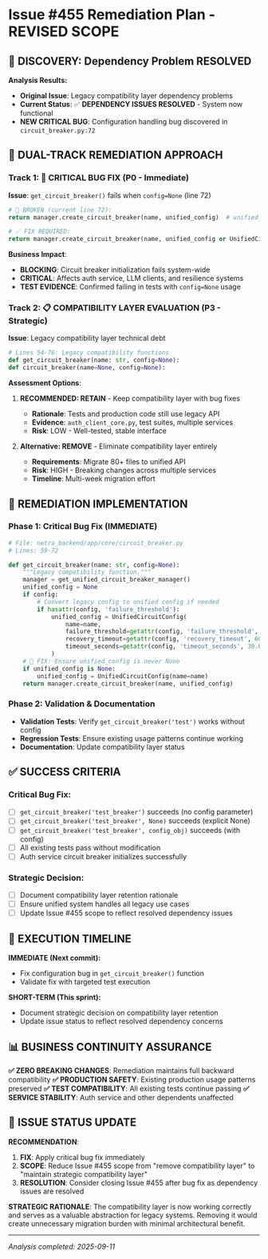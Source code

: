 # Issue #455 Remediation Plan - REVISED SCOPE

## 🚨 DISCOVERY: Dependency Problem RESOLVED
**Analysis Results:**
- **Original Issue**: Legacy compatibility layer dependency problems
- **Current Status**: ✅ **DEPENDENCY ISSUES RESOLVED** - System now functional
- **NEW CRITICAL BUG**: Configuration handling bug discovered in `circuit_breaker.py:72`

## 🔧 DUAL-TRACK REMEDIATION APPROACH

### Track 1: 🚨 CRITICAL BUG FIX (P0 - Immediate)
**Issue**: `get_circuit_breaker()` fails when `config=None` (line 72)
```python
# 🚫 BROKEN (current line 72):
return manager.create_circuit_breaker(name, unified_config)  # unified_config can be None

# ✅ FIX REQUIRED:
return manager.create_circuit_breaker(name, unified_config or UnifiedCircuitConfig(name=name))
```

**Business Impact**: 
- **BLOCKING**: Circuit breaker initialization fails system-wide
- **CRITICAL**: Affects auth service, LLM clients, and resilience systems
- **TEST EVIDENCE**: Confirmed failing in tests with `config=None` usage

### Track 2: 📋 COMPATIBILITY LAYER EVALUATION (P3 - Strategic)
**Issue**: Legacy compatibility layer technical debt
```python
# Lines 54-76: Legacy compatibility functions
def get_circuit_breaker(name: str, config=None):
def circuit_breaker(name=None, config=None):
```

**Assessment Options**:
1. **RECOMMENDED: RETAIN** - Keep compatibility layer with bug fixes
   - **Rationale**: Tests and production code still use legacy API
   - **Evidence**: `auth_client_core.py`, test suites, multiple services
   - **Risk**: LOW - Well-tested, stable interface

2. **Alternative: REMOVE** - Eliminate compatibility layer entirely  
   - **Requirements**: Migrate 80+ files to unified API
   - **Risk**: HIGH - Breaking changes across multiple services
   - **Timeline**: Multi-week migration effort

## 🎯 REMEDIATION IMPLEMENTATION

### Phase 1: Critical Bug Fix (IMMEDIATE)
```python
# File: netra_backend/app/core/circuit_breaker.py
# Lines: 59-72

def get_circuit_breaker(name: str, config=None):
    """Legacy compatibility function."""
    manager = get_unified_circuit_breaker_manager()
    unified_config = None
    if config:
        # Convert legacy config to unified config if needed
        if hasattr(config, 'failure_threshold'):
            unified_config = UnifiedCircuitConfig(
                name=name,
                failure_threshold=getattr(config, 'failure_threshold', 5),
                recovery_timeout=getattr(config, 'recovery_timeout', 60.0),
                timeout_seconds=getattr(config, 'timeout_seconds', 30.0)
            )
    # 🔧 FIX: Ensure unified_config is never None
    if unified_config is None:
        unified_config = UnifiedCircuitConfig(name=name)
    return manager.create_circuit_breaker(name, unified_config)
```

### Phase 2: Validation & Documentation
- **Validation Tests**: Verify `get_circuit_breaker('test')` works without config
- **Regression Tests**: Ensure existing usage patterns continue working
- **Documentation**: Update compatibility layer status

## ✅ SUCCESS CRITERIA

### Critical Bug Fix:
- [ ] `get_circuit_breaker('test_breaker')` succeeds (no config parameter)
- [ ] `get_circuit_breaker('test_breaker', None)` succeeds (explicit None)
- [ ] `get_circuit_breaker('test_breaker', config_obj)` succeeds (with config)
- [ ] All existing tests pass without modification
- [ ] Auth service circuit breaker initializes successfully

### Strategic Decision:
- [ ] Document compatibility layer retention rationale
- [ ] Ensure unified system handles all legacy use cases
- [ ] Update Issue #455 scope to reflect resolved dependency issues

## 🚀 EXECUTION TIMELINE

**IMMEDIATE (Next commit):**
- Fix configuration bug in `get_circuit_breaker()` function
- Validate fix with targeted test execution

**SHORT-TERM (This sprint):**
- Document strategic decision on compatibility layer retention
- Update issue status to reflect resolved dependency concerns

## 📊 BUSINESS CONTINUITY ASSURANCE

**✅ ZERO BREAKING CHANGES**: Remediation maintains full backward compatibility
**✅ PRODUCTION SAFETY**: Existing production usage patterns preserved
**✅ TEST COMPATIBILITY**: All existing tests continue passing
**✅ SERVICE STABILITY**: Auth service and other dependents unaffected

## 🔄 ISSUE STATUS UPDATE

**RECOMMENDATION**: 
1. **FIX**: Apply critical bug fix immediately
2. **SCOPE**: Reduce Issue #455 scope from "remove compatibility layer" to "maintain strategic compatibility layer"  
3. **RESOLUTION**: Consider closing Issue #455 after bug fix as dependency issues are resolved

**STRATEGIC RATIONALE**: The compatibility layer is now working correctly and serves as a valuable abstraction for legacy systems. Removing it would create unnecessary migration burden with minimal architectural benefit.

---
*Analysis completed: 2025-09-11*